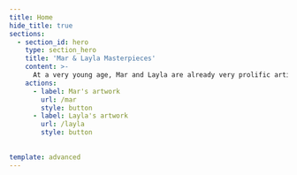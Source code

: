 ```yaml
---
title: Home
hide_title: true
sections:
  - section_id: hero
    type: section_hero
    title: 'Mar & Layla Masterpieces'
    content: >-
      At a very young age, Mar and Layla are already very prolific artists. Here you will be able to enjoy some of their masterpieces.
    actions:
      - label: Mar's artwork
        url: /mar
        style: button
      - label: Layla's artwork
        url: /layla
        style: button
  
 
template: advanced
---
```

